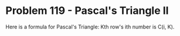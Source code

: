 # Problem 119 - Pascal's Triangle II
Here is a formula for Pascal's Triangle: Kth row's ith number is C(i, K).